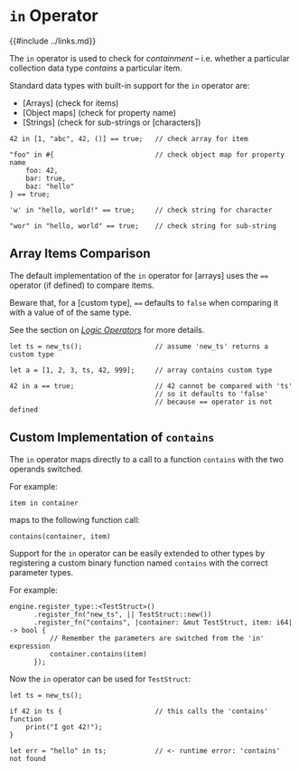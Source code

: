 `in` Operator
=============

{{#include ../links.md}}

The `in` operator is used to check for _containment_ &ndash; i.e. whether a particular collection
data type _contains_ a particular item.

Standard data types with built-in support for the `in` operator are:

* [Arrays] (check for items)
* [Object maps] (check for property name)
* [Strings] (check for sub-strings or [characters])

```rust,no_run
42 in [1, "abc", 42, ()] == true;   // check array for item

"foo" in #{                         // check object map for property name
    foo: 42,
    bar: true,
    baz: "hello"
} == true;

'w' in "hello, world!" == true;     // check string for character

"wor" in "hello, world" == true;    // check string for sub-string
```


Array Items Comparison
----------------------

The default implementation of the `in` operator for [arrays] uses the `==` operator (if defined) to compare items.

Beware that, for a [custom type], `==` defaults to `false` when comparing it with a value of of the
same type.

See the section on [_Logic Operators_](logic.md) for more details.

```rust,no_run
let ts = new_ts();                  // assume 'new_ts' returns a custom type

let a = [1, 2, 3, ts, 42, 999];     // array contains custom type

42 in a == true;                    // 42 cannot be compared with 'ts'
                                    // so it defaults to 'false'
                                    // because == operator is not defined
```


Custom Implementation of `contains`
----------------------------------

The `in` operator maps directly to a call to a function `contains` with the two operands switched.

For example:

```rust,no_run
item in container
```

maps to the following function call:

```rust,no_run
contains(container, item)
```

Support for the `in` operator can be easily extended to other types by registering a custom binary
function named `contains` with the correct parameter types.

For example:

```rust,no_run
engine.register_type::<TestStruct>()
      .register_fn("new_ts", || TestStruct::new())
      .register_fn("contains", |container: &mut TestStruct, item: i64| -> bool {
          // Remember the parameters are switched from the 'in' expression
          container.contains(item)
      });
```

Now the `in` operator can be used for `TestStruct`:

```rust,no_run
let ts = new_ts();

if 42 in ts {                       // this calls the 'contains' function
    print("I got 42!");
}

let err = "hello" in ts;            // <- runtime error: 'contains' not found
```
